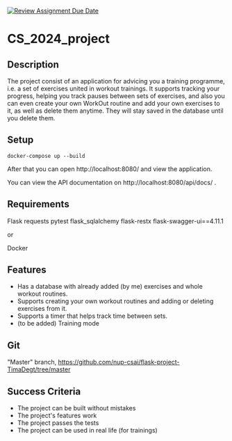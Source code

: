 [![Review Assignment Due Date](https://classroom.github.com/assets/deadline-readme-button-22041afd0340ce965d47ae6ef1cefeee28c7c493a6346c4f15d667ab976d596c.svg)](https://classroom.github.com/a/d2zEkl7e)
# CS_2024_project

## Description

The project consist of an application for advicing you a training programme, i.e. a set of exercises united in workout trainings. It supports tracking your progress, helping you track pauses between sets of exercises, and also you can even create your own WorkOut routine and add your own exercises to it, as well as delete them anytime. They will stay saved in the database until you delete them.

## Setup

```
docker-compose up --build

```
After that you can open http://localhost:8080/ and view the application.

You can view the API documentation on http://localhost:8080/api/docs/ .

## Requirements

Flask
requests
pytest
flask_sqlalchemy
flask-restx
flask-swagger-ui==4.11.1

or

Docker

## Features

* Has a database with already added (by me) exercises and whole workout routines.
* Supports creating your own workout routines and adding or deleting exercises from it.
* Supports a timer that helps track time between sets.
* (to be added) Training mode

## Git

"Master" branch, https://github.com/nup-csai/flask-project-TimaDegt/tree/master

## Success Criteria

* The project can be built without mistakes
* The project's features work
* The project passes the tests
* The project can be used in real life (for trainings)
